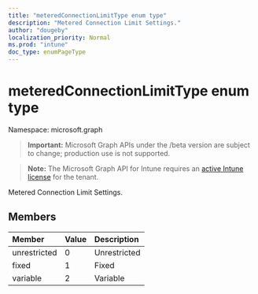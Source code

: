 ```yaml
---
title: "meteredConnectionLimitType enum type"
description: "Metered Connection Limit Settings."
author: "dougeby"
localization_priority: Normal
ms.prod: "intune"
doc_type: enumPageType
---
```


# meteredConnectionLimitType enum type

Namespace: microsoft.graph

> **Important:** Microsoft Graph APIs under the /beta version are subject to change; production use is not supported.

> **Note:** The Microsoft Graph API for Intune requires an [active Intune license](https://go.microsoft.com/fwlink/?linkid=839381) for the tenant.

Metered Connection Limit Settings.

## Members
|Member|Value|Description|
|:---|:---|:---|
|unrestricted|0|Unrestricted|
|fixed|1|Fixed|
|variable|2|Variable|



